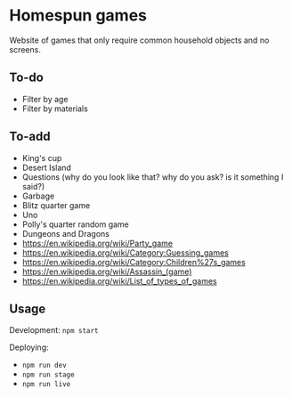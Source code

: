 # Homespun games

Website of games that only require common household objects and no screens.

## To-do

- Filter by age
- Filter by materials

## To-add

- King's cup
- Desert Island
- Questions (why do you look like that? why do you ask? is it something I said?)
- Garbage
- Blitz quarter game
- Uno
- Polly's quarter random game
- Dungeons and Dragons
- https://en.wikipedia.org/wiki/Party_game
- https://en.wikipedia.org/wiki/Category:Guessing_games
- https://en.wikipedia.org/wiki/Category:Children%27s_games
- https://en.wikipedia.org/wiki/Assassin_(game)
- https://en.wikipedia.org/wiki/List_of_types_of_games

## Usage

Development: `npm start`

Deploying:

- `npm run dev`
- `npm run stage`
- `npm run live`